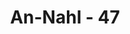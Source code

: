 ---
title: "An-Nahl - 47"
no: 47
arabic_no: ٤٧
ayah: اَوْ يَأْخُذَهُمْ عَلٰى تَخَوُّفٍۗ فَاِنَّ رَبَّكُمْ لَرَءُوْفٌ رَّحِيْمٌ 
translation: "atau Allah mengazab mereka dengan berangsur-angsur (sampai binasa). Maka sungguh, Tuhanmu Maha Pengasih, Maha Penyayang."
tafsir: "Allah memberi peringatan kepada orang-orang musyrik, yang selalu berusaha membuat rencana dan tipu muslihat yang jahat dan menghalangi dakwah Islam, bahwa mereka tidak akan pernah merasa aman dari ancaman-ancaman Allah yang akan ditimpakan kepada mereka. Ancaman-ancaman itu ialah:\n\nPertama: Allah akan menenggelamkan mereka dari permukaan bumi dan memusnahkan mereka dari alam ini, seperti yang dialami oleh Qarun.\n\nKedua: Allah akan menurunkan siksa bagi mereka dari langit pada saat yang tidak mereka duga sebelumnya, seperti yang dialami oleh kaum Nabi Lut.\n\nKetiga: Mereka ditimpa azab pada saat berada dalam perjalanan mencari rezeki atau sibuk dalam berdagang, sehingga mereka tidak mempunyai kesempatan untuk menolaknya. Artinya, mereka tidak akan dapat lari untuk melindungi dagangan dan jiwa mereka, karena azab itu menyerang dengan tiba-tiba.\n\nKeempat: Mereka akan mengalami siksaan sebagai hukuman setelah mengalami kerugian harta benda dan nyawa, sehingga mereka tidak dapat melepaskan diri dari siksaan itu.\n\nKemudian Allah swt mengakhiri firman-Nya dengan menyatakan bahwa Allah Maha Pengasih dan Maha Penyayang. Hal ini untuk menunjukkan bahwa Allah tidak akan menghukum mereka dengan segera, tetapi mengancam mereka dengan siksaan yang berat. Hal ini untuk memberikan kesempatan berpikir dan waktu kepada mereka untuk mengubah sikap terhadap ajakan rasul. Ini adalah bukti rahmat Allah yang sangat luas bagi para hamba-Nya."
---